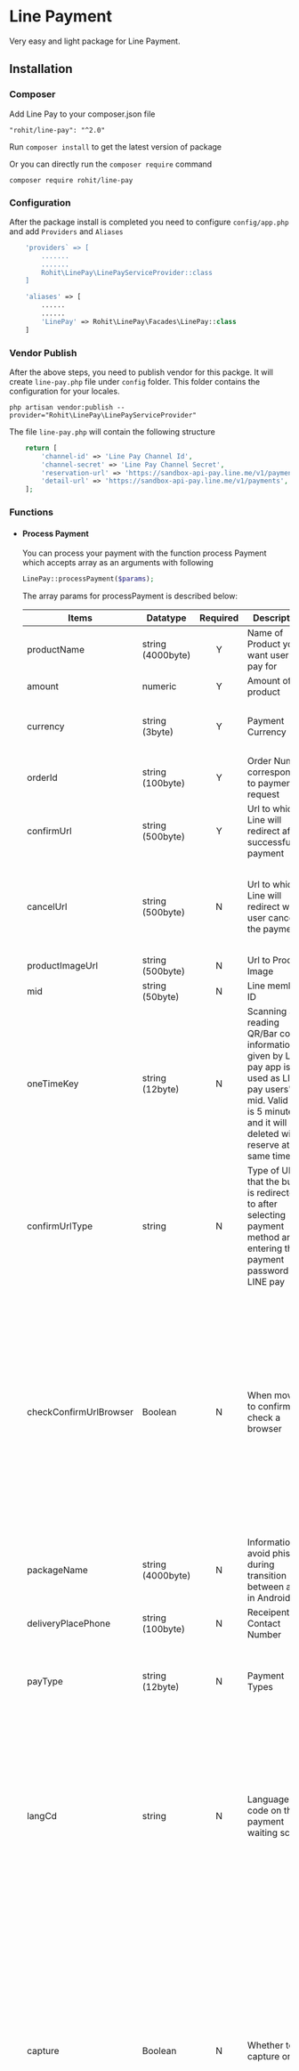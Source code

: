 # Line Payment

Very easy and light package for Line Payment.

## Installation
### Composer
Add Line Pay to your composer.json file

    "rohit/line-pay": "^2.0"
Run `composer install` to get the latest version of package

Or you can directly run the `composer require` command

    composer require rohit/line-pay

### Configuration
After the package install is completed you need to configure `config/app.php` and add `Providers` and `Aliases`

```php
    'providers` => [
        .......
        .......
        Rohit\LinePay\LinePayServiceProvider::class
    ]
```
```php
    'aliases' => [
        ......
        ......
        'LinePay' => Rohit\LinePay\Facades\LinePay::class
    ]
```

### Vendor Publish
After the above steps, you need to publish vendor for this packge. It will create `line-pay.php` file under `config` folder. This folder contains the configuration for your locales.

    php artisan vendor:publish --provider="Rohit\LinePay\LinePayServiceProvider"

The file `line-pay.php` will contain the following structure
```php
    return [
        'channel-id' => 'Line Pay Channel Id',
        'channel-secret' => 'Line Pay Channel Secret',
        'reservation-url' => 'https://sandbox-api-pay.line.me/v1/payments/request',
        'detail-url' => 'https://sandbox-api-pay.line.me/v1/payments',
    ];
```
### Functions
* #### Process Payment
    You can process your payment with the function process Payment which accepts array as an arguments with following
    ```php
    LinePay::processPayment($params);
    ```
    The array params for processPayment is described below:

    | Items  | Datatype  | Required | Description  | Remarks  |
    |---|---|:---:|---|---|
    | productName  |  string (4000byte)  | Y | Name of Product you want user to pay for  |
    | amount  | numeric  | Y | Amount of the product  |
    | currency  | string (3byte)  | Y  | Payment Currency  | supported Currencies are `(USD, JPY, TWD, THB)` |
    | orderId | string (100byte) | Y | Order Number corresponding to payment request | Must be unique for each order |
    | confirmUrl | string (500byte) | Y | Url to which Line will redirect after successful of payment |
    | cancelUrl | string (500byte) | N | Url to which Line will redirect when user cancel the payment | Default redirect to request URL. No additional parameters is sent by LINE
    | productImageUrl | string (500byte) | N | Url to Product Image |
    | mid | string (50byte) | N | Line member ID |
    | oneTimeKey | string (12byte) | N | Scanning and reading QR/Bar code information given by LINE pay app is used as LINE pay users\'s mid. Valid time is 5 minutes and it will be deleted with reserve at the same time |
    | confirmUrlType | string | N | Type of URL that the buyer is redirected to after selecting payment method and entering the payment password in LINE pay | `CLIENT`: A user based URL `(DEFAULT)`.<br /> `SERVER`: A server based URL |
    | checkConfirmUrlBrowser | Boolean | N | When moved to confirmUrl. check a browser | `true`: When a browser calling a payment and browser directing to confirmUrl are different LINE pay provides a guide page directing to a previous browser. <br />`false`: Redirecting to confirmUrl without checking a browser `(DEFAULT)` |
    | packageName | string (4000byte) | N | Information to avoid phishing during transition between apps in Android |
    | deliveryPlacePhone | string (100byte) | N | Receipent Contact Number |
    | payType | string (12byte) | N | Payment Types | `NORMAL`: Single Payment `(DEFAULT)`<br />`PREAPPROVED`: Preapproved Payment |
    | langCd | string | N | Language code on the payment waiting screen | Supported Languages are:<br /> - `ja` (Japanese)<br /> - `ko` (Korean)<br /> - `en` (English) `(DEFAULT)`<br /> - `zh-Hans` (Chinese Simplified)<br /> - `zh-Hant` (Chinese Traditional)<br /> - `th` (Thai) |
    | capture | Boolean | N | Whether to capture or not | - `true`: Payment authorization and capture are handled at once when the confirm payment API is called `(DEFAULT)`<br /> - `false`: A payment is compleed only after it is authorized and then separately captured by calling Capture API when confirm payment API is called |

    The response from the process payment will be as below

    ```php
    [
        'status' => 'success' or 'failed',
        'data' => [
            'request' => 'Params you send while calling the function (You may need to save it to log for future)',
            'response' => 'Array response (You may need to save it to log for future)',
        ],
    ]

    The response will be empty [] or as follows:
    [
        'returnCode' => '0000' (if success) or other code,
        'returnMessage' -> 'OK',
        'info' => [
            'transactionId' => 'Transaction Id eg: 12345678',
            'paymentUrl' => [
                'web' => 'Payment url for web.' (Need to redirect to this for payment),
                'app' => 'Payment url for app',
            ],
            'paymentAccessToken' => 'Access Token for Payment'
        ],
    ]
    ```
* #### Verify Payment
    After Successful payment from line, it redirects to the `confirmUrl`. Now we need to verify the payment from line before updating our order. Its a 3 way handshake for security.
    This function takes 2 arguments. TransactionId and the array of parameters.

    ```php
    LinePay::verifyPayment($transactionId, $params);
    ```

    The array param for verifyPayment is described below:

    | Items  | Datatype  | Required | Description  | Remarks  |
    |---|---|:---:|---|---|
    | amount | numeric | Y | Payment Amount | Should match with the amount on Process Payment for the given transaction Id. |
    | currency| string (3byte) | Y | Payment Currency | Should match with Currency on Process Payment for the given transaction Id.<br /> Supported Languages are:<br /> - `ja` (Japanese)<br /> - `ko` (Korean)<br /> - `en` (English) `(DEFAULT)`<br /> - `zh-Hans` (Chinese Simplified)<br /> - `zh-Hant` (Chinese Traditional)<br /> - `th` (Thai)<br />

    The response from the verify payment will be as below

    ```php
    [
        'status' => 'success' or 'failed',
        'data' => [
            'request' => 'Params you send while calling the function (You may need to save it to log for future)',
            'response' => 'Array response (You may need to save it to log for future)',
        ],
    ]
    ```
    The response will be empty [] or as follows:
    ```php
    If payment Type is NORMAL the response will be as follow:
    [
        'returnCode' => '0000' (if success) or other code,
        'returnMessage' -> 'OK',
        'info' => [
            'orderId' => 'OrderID of the payment',
            'transactionId' => 'Transaction Id',
            'payInfo' => [
                [
                    'method' => 'BALANCE',
                    'amount' => '10',
                ],
                [
                    'method' => 'DISCOUNT',
                    'amount' => '10',
                ],
            ],
        ],
    ]
    ```
    ```php
    If payment Type is PREAPPROVED the response will be as follow:
    [
        'returnCode' => '0000' (if success) or other code,
        'returnMessage' -> 'OK',
        'info' => [
            'orderId' => 'OrderID of the payment',
            'transactionId' => 'Transaction Id',
            'payInfo' => [
                [
                    'method' => 'CREDIT_CARD',
                    'amount' => '10',
                    'creditCardNickName' => 'test',
                    'creditCardBrand' => 'VISA',
                ],
                'regKey' => 'Random reg Key',
            ],
        ],
    ]
    ```
* #### Capture Payment
    If `capture` is false while processing payment by `processPayment` function, then the payment is completed only after the Catpute API is called. This function completes the payment that was only authorized by `processPayment`.
    This function takes 2 arguments. TransactionId and the array of parameters.

    ```php
    LinePay::verifyPayment($transactionId, $params);
    ```

    The array param for verifyPayment is described below:

    | Items  | Datatype  | Required | Description  | Remarks  |
    |---|---|:---:|---|---|
    | amount | numeric | Y | Payment Amount | Should match with the amount on Process Payment for the given transaction Id. |
    | currency| string (3byte) | Y | Payment Currency | Should match with Currency on Process Payment for the given transaction Id.<br /> Supported Languages are:<br /> - `ja` (Japanese)<br /> - `ko` (Korean)<br /> - `en` (English) `(DEFAULT)`<br /> - `zh-Hans` (Chinese Simplified)<br /> - `zh-Hant` (Chinese Traditional)<br /> - `th` (Thai)<br />

    The response from the verify payment will be as below

    ```php
    [
        'status' => 'success' or 'failed',
        'data' => [
            'request' => 'Params you send while calling the function (You may need to save it to log for future)',
            'response' => 'Array response (You may need to save it to log for future)',
        ],
    ]

    The response will be empty [] or as follows:
    [
        'returnCode' => '0000' (if success) or other code,
        'returnMessage' -> 'OK',
        'info' => [
            'orderId' => 'The order id',
            'transactionId' => 'Transaction Id eg: 12345678',
            'info' => [
                [
                    'method' => 'BALANCE',
                    'amount' => 10,
                ],
                [
                    'method' => 'DISCOUNT',
                    'amount' => 10,
                ],
            ],
        ],
    ]
    ```
* #### Void Payment
    Voids a previously authorized payment. A payment that has been already captured can be refunded by this API

    ```php
    LinePay::voidPayment($transactionId);
    ```
    The response from the void payment will be as below

    ```php
    [
        'status' => 'success' or 'failed',
        'data' => [
            'request' => [],
            'response' => 'Array response (You may need to save it to log for future)',
        ],
    ]

    The response will be empty [] or as follows:
    [
        'statusCode' => '0000' (if success) or other code,
        'returnMessage' => 'OK',
    ]
